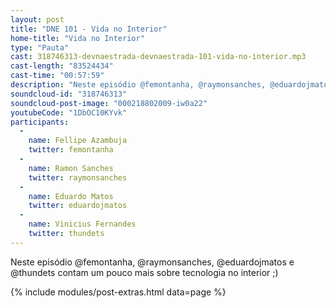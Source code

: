 ```yaml
---
layout: post
title: "DNE 101 - Vida no Interior"
home-title: "Vida no Interior"
type: "Pauta"
cast: 318746313-devnaestrada-devnaestrada-101-vida-no-interior.mp3
cast-length: "83524434"
cast-time: "00:57:59"
description: "Neste episódio @femontanha, @raymonsanches, @eduardojmatos e @thundets contam um pouco mais sobre tecnologia no interior ;)"
soundcloud-id: "318746313"
soundcloud-post-image: "000218802009-iw0a22"
youtubeCode: "1DbOC10KYvk"
participants:
  -
    name: Fellipe Azambuja
    twitter: femontanha
  -
    name: Ramon Sanches
    twitter: raymonsanches
  -
    name: Eduardo Matos
    twitter: eduardojmatos
  -
    name: Vinicius Fernandes
    twitter: thundets
---
```


Neste episódio @femontanha, @raymonsanches, @eduardojmatos e @thundets contam um pouco mais sobre tecnologia no interior ;)

{% include modules/post-extras.html data=page %}
